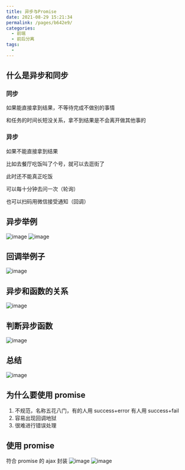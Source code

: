```yaml
---
title: 异步与Promise
date: 2021-08-29 15:21:34
permalink: /pages/b642e9/
categories:
  - 前端
  - 前后分离
tags:
  - 
---
```

## 什么是异步和同步

### 同步

如果能直接拿到结果，不等待完成不做别的事情

和任务的时间长短没关系，拿不到结果是不会离开做其他事的

### 异步

如果不能直接拿到结果

比如去餐厅吃饭叫了个号，就可以去逛街了

此时还不能真正吃饭

可以每十分钟去问一次（轮询）

也可以扫码用微信接受通知（回调）

## 异步举例

![image](https://cdn.jsdelivr.net/gh/botshen/cdn@master/20210827/image.31vwm0yozuo0.png)
![image](https://cdn.jsdelivr.net/gh/botshen/cdn@master/20210827/image.y99zwl9ntls.png)

## 回调举例子

![image](https://cdn.jsdelivr.net/gh/botshen/cdn@master/20210827/image.4qukite7ziw0.png)

## 异步和函数的关系

![image](https://cdn.jsdelivr.net/gh/botshen/cdn@master/20210827/image.1r23qcs0y6xs.png)

## 判断异步函数

![image](https://cdn.jsdelivr.net/gh/botshen/cdn@master/20210827/image.is2ilhh3360.png)

## 总结

![image](https://cdn.jsdelivr.net/gh/botshen/cdn@master/20210827/image.4x3r9edctou0.png)

## 为什么要使用 promise

1. 不规范，名称五花八门，有的人用 success+error 有人用 success+fail
2. 容易出现回调地狱
3. 很难进行错误处理

## 使用 promise

符合 promise 的 ajax 封装
![image](https://cdn.jsdelivr.net/gh/botshen/cdn@master/20210827/image.4jrg6zqfax00.png)
![image](https://cdn.jsdelivr.net/gh/botshen/cdn@master/20210827/image.26skexxuurog.png)